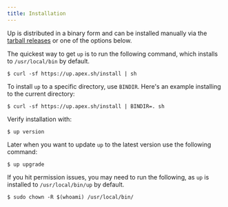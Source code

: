 ```yaml
---
title: Installation
---
```


Up is distributed in a binary form and can be installed manually via the [tarball releases](https://github.com/apex/up/releases) or one of the options below.

The quickest way to get `up` is to run the following command, which installs to `/usr/local/bin` by default.

```
$ curl -sf https://up.apex.sh/install | sh
```

To install `up` to a specific directory, use `BINDIR`. Here's an example installing to the current directory:

```
$ curl -sf https://up.apex.sh/install | BINDIR=. sh
```

Verify installation with:

```
$ up version
```

Later when you want to update `up` to the latest version use the following command:

```
$ up upgrade
```

If you hit permission issues, you may need to run the following, as `up` is installed to `/usr/local/bin/up` by default.

```
$ sudo chown -R $(whoami) /usr/local/bin/
```
